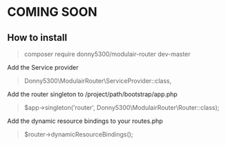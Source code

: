 # COMING SOON #

## How to install ##

> composer require donny5300/modulair-router dev-master

Add the Service provider
> Donny5300\ModulairRouter\ServiceProvider::class,

Add the router singleton to /project/path/bootstrap/app.php

> $app->singleton('router', Donny5300\ModulairRouter\Router::class);

Add the dynamic resource bindings to your routes.php
> $router->dynamicResourceBindings();